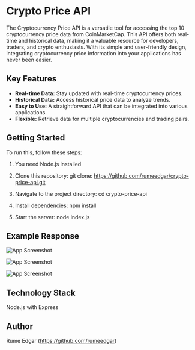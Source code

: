
# Crypto Price API

The Cryptocurrency Price API is a versatile tool for accessing the top 10 cryptocurrency price data from CoinMarketCap. This API offers both real-time and historical data, making it a valuable resource for developers, traders, and crypto enthusiasts. With its simple and user-friendly design, integrating cryptocurrency price information into your applications has never been easier.


## Key Features
- **Real-time Data:** Stay updated with real-time cryptocurrency prices.
- **Historical Data:** Access historical price data to analyze trends.
- **Easy to Use:** A straightforward API that can be integrated into various applications.
- **Flexible:** Retrieve data for multiple cryptocurrencies and trading pairs.
## Getting Started
To run this, follow these steps:
1. You need Node.js installed

2. Clone this repository:
git clone: https://github.com/rumeedgar/crypto-price-api.git

3. Navigate to the project directory:
cd crypto-price-api

4. Install dependencies:
npm install

5. Start the server:
node index.js


## Example Response

![App Screenshot](https://snipboard.io/tCTdgV.jpg)

![App Screenshot](https://snipboard.io/Jf7mWT.jpg)

![App Screenshot](https://snipboard.io/CcFPiR.jpg)
## Technology Stack
Node.js with Express
## Author
Rume Edgar (https://github.com/rumeedgar)
